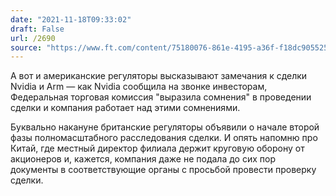 ```yaml
---
date: "2021-11-18T09:33:02"
draft: False
url: /2690
source: "https://www.ft.com/content/75180076-861e-4195-a36f-f18dc9055258"
---
```


А вот и американские регуляторы высказывают замечания к сделки Nvidia и Arm — как Nvidia сообщила на звонке инвесторам, Федеральная торговая комиссия "выразила сомнения" в проведении сделки и компания работает над этими сомнениями.

Буквально накануне британские регуляторы объявили о начале второй фазы полномасштабного расследования сделки. И опять напомню про Китай, где местный директор филиала держит круговую оборону от акционеров и, кажется, компания даже не подала до сих пор документы в соответствующие органы с просьбой провести проверку сделки.
